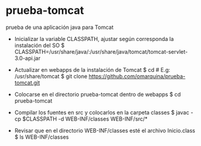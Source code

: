 # prueba-tomcat
prueba de una aplicación java para Tomcat

* Inicializar la variable CLASSPATH, ajustar según corresponda la instalación del SO
$ CLASSPATH=/usr/share/java/:/usr/share/java/tomcat/tomcat-servlet-3.0-api.jar

* Actualizar en webapps de la instalación de Tomcat
$ cd <path-to-tomcat-dir> # E.g: /usr/share/tomcat
$ git clone https://github.com/omarquina/prueba-tomcat.git

* Colocarse en el directorio prueba-tomcat dentro de webapps
$ cd prueba-tomcat

* Compilar los fuentes en src y colocarlos en la carpeta classes
$ javac -cp $CLASSPATH -d WEB-INF/classes WEB-INF/src/*

* Revisar que en el directorio WEB-INF/classes esté el archivo Inicio.class
$ ls WEB-INF/classes

